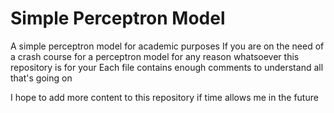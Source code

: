 # Simple Perceptron Model
A simple perceptron model for academic purposes
If you are on the need of a crash course for a perceptron model for any reason whatsoever this repository is for your
Each file contains enough comments to understand all that's going on

I hope to add more content to this repository if time allows me in the future
